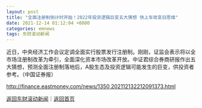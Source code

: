 ```yaml
---
layout: post
title: "全面注册制倒计时开始！2022年投资逻辑巨变五大猜想 快上车改变旧思维"
date: 2021-12-14 01:12:04 +0800
categories: emnews
tags: 东财滚动新闻
---
```


近日，中央经济工作会议定调全面实行股票发行注册制。刚刚，证监会表示将以全市场注册制改革为牵引，全面深化资本市场改革开放。中证君综合券商研报作出五大猜想，预测全面注册制落地后，A股生态及投资逻辑可能发生的巨变，供投资者参考。（中国证券报）

<http://finance.eastmoney.com/news/1350,202112132212091373.html>

[返回东财滚动新闻](//finews.withounder.com/emnews/)｜[返回首页](//finews.withounder.com/)